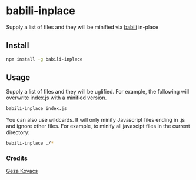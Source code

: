 # babili-inplace

Supply a list of files and they will be minified via [babili](https://github.com/babel/babili#readme) in-place

## Install

```bash
npm install -g babili-inplace
```

## Usage

Supply a list of files and they will be uglified. For example, the following will overwrite index.js with a minified version.

```bash
babili-inplace index.js
```

You can also use wildcards. It will only minify Javascript files ending in .js and ignore other files. For example, to minify all javascipt files in the current directory:

```bash
babili-inplace ./*
```

### Credits

[Geza Kovacs](https://github.com/gkovacs)

